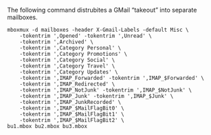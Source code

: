 The following command distrubites a GMail “takeout” into separate mailboxes.

    mboxmux -d mailboxes -header X-Gmail-Labels -default Misc \
    	-tokentrim ',Opened' -tokentrim ',Unread' \
    	-tokentrim ',Archived' \
    	-tokentrim ',Category Personal' \
    	-tokentrim ',Category Promotions' \
    	-tokentrim ',Category Social' \
    	-tokentrim ',Category Travel' \
    	-tokentrim ',Category Updates' \
    	-tokentrim ',IMAP_Forwarded' -tokentrim ',IMAP_$Forwarded' \
    	-tokentrim ',IMAP_Redirected' \
    	-tokentrim ',IMAP_NotJunk' -tokentrim ',IMAP_$NotJunk' \
    	-tokentrim ',IMAP_Junk' -tokentrim ',IMAP_$Junk' \
    	-tokentrim ',IMAP_JunkRecorded' \
    	-tokentrim ',IMAP_$MailFlagBit0' \
    	-tokentrim ',IMAP_$MailFlagBit1' \
    	-tokentrim ',IMAP_$MailFlagBit2' \
	bu1.mbox bu2.mbox bu3.mbox
